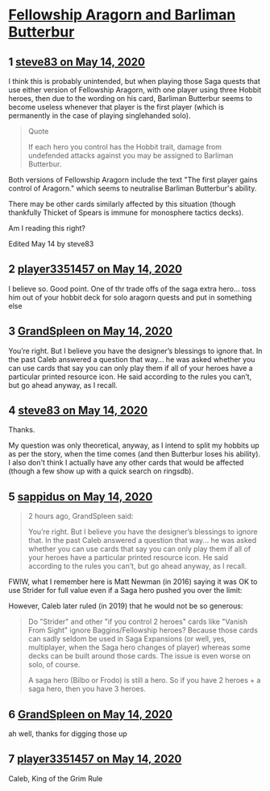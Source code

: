 # [Fellowship Aragorn and Barliman Butterbur](https://community.fantasyflightgames.com/topic/308397-fellowship-aragorn-and-barliman-butterbur/)

## 1 [steve83 on May 14, 2020](https://community.fantasyflightgames.com/topic/308397-fellowship-aragorn-and-barliman-butterbur/?do=findComment&comment=3939343)

I think this is probably unintended, but when playing those Saga quests that use either version of Fellowship Aragorn, with one player using three Hobbit heroes, then due to the wording on his card, Barliman Butterbur seems to become useless whenever that player is the first player (which is permanently in the case of playing singlehanded solo).

> Quote
> 
> If each hero you control has the Hobbit trait, damage from undefended attacks against you may be assigned to Barliman Butterbur.

Both versions of Fellowship Aragorn include the text "The first player gains control of Aragorn." which seems to neutralise Barliman Butterbur's ability.

There may be other cards similarly affected by this situation (though thankfully Thicket of Spears is immune for monosphere tactics decks).

Am I reading this right?

Edited May 14 by steve83

## 2 [player3351457 on May 14, 2020](https://community.fantasyflightgames.com/topic/308397-fellowship-aragorn-and-barliman-butterbur/?do=findComment&comment=3939396)

I believe so. Good point. One of thr trade offs of the saga extra hero... toss him out of your hobbit deck for solo aragorn quests and put in something else 

## 3 [GrandSpleen on May 14, 2020](https://community.fantasyflightgames.com/topic/308397-fellowship-aragorn-and-barliman-butterbur/?do=findComment&comment=3939405)

You’re right. But I believe you have the designer’s blessings to ignore that. In the past Caleb answered a question that way... he was asked whether you can use cards that say you can only play them if all of your heroes have a particular printed resource icon. He said according to the rules you can’t, but go ahead anyway, as I recall. 

## 4 [steve83 on May 14, 2020](https://community.fantasyflightgames.com/topic/308397-fellowship-aragorn-and-barliman-butterbur/?do=findComment&comment=3939408)

Thanks. 

My question was only theoretical, anyway, as I intend to split my hobbits up as per the story, when the time comes (and then Butterbur loses his ability).  I also don't think I actually have any other cards that would be affected (though a few show up with a quick search on ringsdb).

## 5 [sappidus on May 14, 2020](https://community.fantasyflightgames.com/topic/308397-fellowship-aragorn-and-barliman-butterbur/?do=findComment&comment=3939477)

> 2 hours ago, GrandSpleen said:
> 
> You’re right. But I believe you have the designer’s blessings to ignore that. In the past Caleb answered a question that way... he was asked whether you can use cards that say you can only play them if all of your heroes have a particular printed resource icon. He said according to the rules you can’t, but go ahead anyway, as I recall. 

FWIW, what I remember here is Matt Newman (in 2016) saying it was OK to use Strider for full value even if a Saga hero pushed you over the limit:

However, Caleb later ruled (in 2019) that he would not be so generous:



> Do "Strider" and other "if you control 2 heroes" cards like "Vanish From Sight" ignore Baggins/Fellowship heroes? Because those cards can sadly seldom be used in Saga Expansions (or well, yes, multiplayer, when the Saga hero changes of player) whereas some decks can be built around those cards. The issue is even worse on solo, of course.
> 
> A saga hero (Bilbo or Frodo) is still a hero. So if you have 2 heroes + a saga hero, then you have 3 heroes.



## 6 [GrandSpleen on May 14, 2020](https://community.fantasyflightgames.com/topic/308397-fellowship-aragorn-and-barliman-butterbur/?do=findComment&comment=3939548)

ah well, thanks for digging those up

## 7 [player3351457 on May 14, 2020](https://community.fantasyflightgames.com/topic/308397-fellowship-aragorn-and-barliman-butterbur/?do=findComment&comment=3939612)

Caleb, King of the Grim Rule

